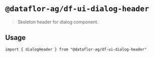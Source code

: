 # `@dataflor-ag/df-ui-dialog-header`

> Skeleton header for dialog component.

## Usage

```tsx
import { dialogHeader } from "@dataflor-ag/df-ui-dialog-header"
```
